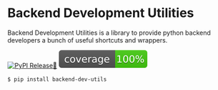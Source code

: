 
# Backend Development Utilities
Backend Development Utilities is a library to provide python backend developers a bunch of useful shortcuts and wrappers.

[![PyPI Release🐍](https://github.com/melikbugra/backend-dev-utils/actions/workflows/python-publish.yml/badge.svg?branch=main)](https://github.com/melikbugra/backend-dev-utils/actions/workflows/python-publish.yml)
![Coverage](coverage.svg)

<!-- termynal -->

```console
$ pip install backend-dev-utils
```

<!-- ```python hl_lines="3-4  6"

{!./docs_src/test.py!}

``` -->